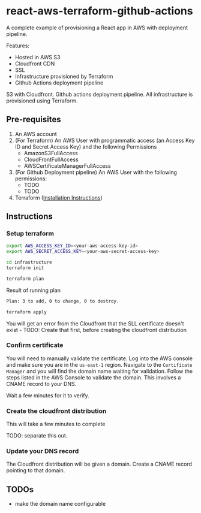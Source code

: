 # react-aws-terraform-github-actions

A complete example of provisioning a React app in AWS with deployment pipeline.

Features:

* Hosted in AWS S3
* Cloudfront CDN
* SSL
* Infrastructure provisioned by Terraform
* Github Actions deployment pipeline


S3 with Cloudfront. Github actions deployment pipeline. All infrastructure is provisioned using Terraform.


## Pre-requisites

1) An AWS account 
2) (For Terraform) An AWS User with programmatic access (an Access Key ID and Secret Access Key) and the following Permissions
   - AmazonS3FullAccess
   - CloudFrontFullAccess
   - AWSCertificateManagerFullAccess
2) (For Github Deployment pipeline) An AWS User with the following permissions:
   - TODO
   - TODO
2) Terraform ([Installation Instructions](https://www.terraform.io/downloads.html)) 

## Instructions


### Setup terraform

```bash
export AWS_ACCESS_KEY_ID=<your-aws-access-key-id>
export AWS_SECRET_ACCESS_KEY=<your-aws-secret-access-key>
```

```bash
cd infrastructure
terraform init
```

```bash
terraform plan
```

Result of running plan
```bash
Plan: 3 to add, 0 to change, 0 to destroy.
```

```bash
terraform apply
```

You will get an error from the Cloudfront that the SLL certificate doesn't exist - TODO: Create that first, before creating the cloudfront distribution

### Confirm certificate

You will need to manually validate the certificate. Log into the AWS console and make sure you are in the `us-east-1` region. Navigate to the `Certificate Manager` and you will find the domain name waiting for validation. Follow the steps listed in the AWS Console to validate the domain. This involves a CNAME record to your DNS.

Wait a few minutes for it to verify.

### Create the cloudfront distribution

This will take a few minutes to complete

TODO: separate this out.


### Update your DNS record 

The Cloudfront distribution will be given a domain. Create a CNAME record pointing to that domain.



## TODOs

- make the domain name configurable